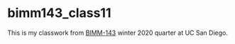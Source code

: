# bimm143_class11


This is my classwork from [BIMM-143](https://bioboot.github.iobimm143_W20) winter 2020 quarter at UC San Diego. 
